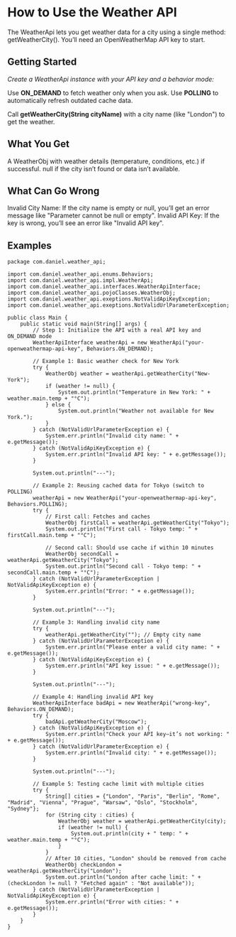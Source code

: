 # How to Use the Weather API

The WeatherApi lets you get weather data for a city using a single method: getWeatherCity(). You’ll need an OpenWeatherMap API key to start.

## Getting Started
*Create a WeatherApi instance with your API key and a behavior mode:*

Use **ON_DEMAND** to fetch weather only when you ask.
Use **POLLING** to automatically refresh outdated cache data.

Call **getWeatherCity(String cityName)** with a city name (like "London") to get the weather.

## What You Get
A WeatherObj with weather details (temperature, conditions, etc.) if successful.
null if the city isn’t found or data isn’t available.



## What Can Go Wrong
Invalid City Name: If the city name is empty or null, you’ll get an error message like "Parameter cannot be null or empty".
Invalid API Key: If the key is wrong, you’ll see an error like "Invalid API key".

## Examples 
```
package com.daniel.weather_api;

import com.daniel.weather_api.enums.Behaviors;
import com.daniel.weather_api.impl.WeatherApi;
import com.daniel.weather_api.interfaces.WeatherApiInterface;
import com.daniel.weather_api.pojoClasses.WeatherObj;
import com.daniel.weather_api.exeptions.NotValidApiKeyException;
import com.daniel.weather_api.exeptions.NotValidUrlParameterException;

public class Main {
    public static void main(String[] args) {
        // Step 1: Initialize the API with a real API key and ON_DEMAND mode
        WeatherApiInterface weatherApi = new WeatherApi("your-openweathermap-api-key", Behaviors.ON_DEMAND);

        // Example 1: Basic weather check for New York
        try {
            WeatherObj weather = weatherApi.getWeatherCity("New-York");
            if (weather != null) {
                System.out.println("Temperature in New York: " + weather.main.temp + "°C");
            } else {
                System.out.println("Weather not available for New York.");
            }
        } catch (NotValidUrlParameterException e) {
            System.err.println("Invalid city name: " + e.getMessage());
        } catch (NotValidApiKeyException e) {
            System.err.println("Invalid API key: " + e.getMessage());
        }

        System.out.println("---");

        // Example 2: Reusing cached data for Tokyo (switch to POLLING)
        weatherApi = new WeatherApi("your-openweathermap-api-key", Behaviors.POLLING);
        try {
            // First call: Fetches and caches
            WeatherObj firstCall = weatherApi.getWeatherCity("Tokyo");
            System.out.println("First call - Tokyo temp: " + firstCall.main.temp + "°C");

            // Second call: Should use cache if within 10 minutes
            WeatherObj secondCall = weatherApi.getWeatherCity("Tokyo");
            System.out.println("Second call - Tokyo temp: " + secondCall.main.temp + "°C");
        } catch (NotValidUrlParameterException | NotValidApiKeyException e) {
            System.err.println("Error: " + e.getMessage());
        }

        System.out.println("---");

        // Example 3: Handling invalid city name
        try {
            weatherApi.getWeatherCity(""); // Empty city name
        } catch (NotValidUrlParameterException e) {
            System.err.println("Please enter a valid city name: " + e.getMessage());
        } catch (NotValidApiKeyException e) {
            System.err.println("API key issue: " + e.getMessage());
        }

        System.out.println("---");

        // Example 4: Handling invalid API key
        WeatherApiInterface badApi = new WeatherApi("wrong-key", Behaviors.ON_DEMAND);
        try {
            badApi.getWeatherCity("Moscow");
        } catch (NotValidApiKeyException e) {
            System.err.println("Check your API key—it’s not working: " + e.getMessage());
        } catch (NotValidUrlParameterException e) {
            System.err.println("Invalid city: " + e.getMessage());
        }

        System.out.println("---");

        // Example 5: Testing cache limit with multiple cities
        try {
            String[] cities = {"London", "Paris", "Berlin", "Rome", "Madrid", "Vienna", "Prague", "Warsaw", "Oslo", "Stockholm", "Sydney"};
            for (String city : cities) {
                WeatherObj weather = weatherApi.getWeatherCity(city);
                if (weather != null) {
                    System.out.println(city + " temp: " + weather.main.temp + "°C");
                }
            }
            // After 10 cities, "London" should be removed from cache
            WeatherObj checkLondon = weatherApi.getWeatherCity("London");
            System.out.println("London after cache limit: " + (checkLondon != null ? "Fetched again" : "Not available"));
        } catch (NotValidUrlParameterException | NotValidApiKeyException e) {
            System.err.println("Error with cities: " + e.getMessage());
        }
    }
}
```

